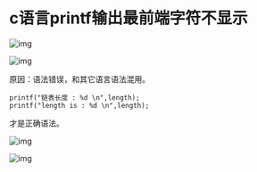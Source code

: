 # c语言printf输出最前端字符不显示

![img](https://img2020.cnblogs.com/blog/2194212/202103/2194212-20210302093105376-1835270092.png)

![img](https://img2020.cnblogs.com/blog/2194212/202103/2194212-20210302092905881-1052503763.png)

原因：语法错误，和其它语言语法混用。

```
printf("链表长度 : %d \n",length); 
printf("length is : %d \n",length); 
```

才是正确语法。

![img](https://img2020.cnblogs.com/blog/2194212/202103/2194212-20210302093004405-1595227071.png)

 ![img](https://img2020.cnblogs.com/blog/2194212/202103/2194212-20210302093029864-19666658.png)

 